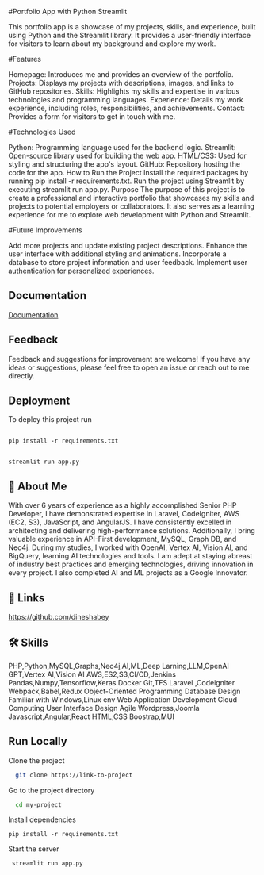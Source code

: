 

#Portfolio App with Python Streamlit

This portfolio app is a showcase of my projects, skills, and experience, built using Python and the Streamlit library. It provides a user-friendly interface for visitors to learn about my background and explore my work.

#Features

Homepage: Introduces me and provides an overview of the portfolio.
Projects: Displays my projects with descriptions, images, and links to GitHub repositories.
Skills: Highlights my skills and expertise in various technologies and programming languages.
Experience: Details my work experience, including roles, responsibilities, and achievements.
Contact: Provides a form for visitors to get in touch with me.

#Technologies Used

Python: Programming language used for the backend logic.
Streamlit: Open-source library used for building the web app. 
HTML/CSS: Used for styling and structuring the app's layout.
GitHub: Repository hosting the code for the app.
How to Run the Project
Install the required packages by running pip install -r requirements.txt.
Run the project using Streamlit by executing streamlit run app.py.
Purpose
The purpose of this project is to create a professional and interactive portfolio that showcases my skills and projects to potential employers or collaborators. It also serves as a learning experience for me to explore web development with Python and Streamlit.

#Future Improvements

Add more projects and update existing project descriptions.
Enhance the user interface with additional styling and animations.
Incorporate a database to store project information and user feedback.
Implement user authentication for personalized experiences.










## Documentation

[Documentation](https://streamlit.io/)


## Feedback

Feedback and suggestions for improvement are welcome! If you have any ideas or suggestions, please feel free to open an issue or reach out to me directly.


## Deployment

To deploy this project run

```Install the required packages by running pip install 

pip install -r requirements.txt
```
```Run the project using Streamlit by executing 

streamlit run app.py
```
## 🚀 About Me

With over 6 years of experience as a highly accomplished Senior PHP Developer, I have demonstrated expertise in Laravel, CodeIgniter, AWS (EC2, S3), JavaScript, and AngularJS. I have consistently excelled in architecting and delivering high-performance solutions. Additionally, I bring valuable experience in API-First development, MySQL, Graph DB, and Neo4j. During my studies, I worked with OpenAI, Vertex AI, Vision AI, and BigQuery, learning AI technologies and tools. I am adept at staying abreast of industry best practices and emerging technologies, driving innovation in every project. I also completed AI and ML projects as a Google Innovator.


## 🔗 Links
https://github.com/dineshabey


## 🛠 Skills
PHP,Python,MySQL,Graphs,Neo4j,AI,ML,Deep Larning,LLM,OpenAI GPT,Vertex AI,Vision AI
AWS,ES2,S3,CI/CD,Jenkins
Pandas,Numpy,Tensorflow,Keras
Docker
Git,TFS
Laravel ,Codeigniter
Webpack,Babel,Redux
Object-Oriented Programming
Database Design
Familiar with Windows,Linux env
Web Application Development
Cloud Computing
User Interface Design
Agile
Wordpress,Joomla
Javascript,Angular,React
HTML,CSS
Boostrap,MUI





## Run Locally

Clone the project

```bash
  git clone https://link-to-project
```

Go to the project directory

```bash
  cd my-project
```

Install dependencies

```Install the required packages by running
pip install -r requirements.txt
```

Start the server

``` Run the project using Streamlit by executing
 streamlit run app.py
```


